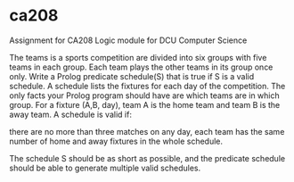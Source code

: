 # ca208
Assignment for CA208 Logic module for DCU Computer Science

The teams is a sports competition are divided into six groups with five teams in each group. Each team plays the other teams in its group once only. Write a Prolog predicate schedule(S) that is true if S is a valid schedule. A schedule lists the fixtures for each day of the competition. The only facts your Prolog program should have are which teams are in which group. For a fixture (A,B, day), team A is the home team and team B is the away team. A schedule is valid if:

there are no more than three matches on any day,
each team has the same number of home and away fixtures in the whole schedule.

The schedule S should be as short as possible, and the predicate schedule should be able to generate multiple valid schedules.
